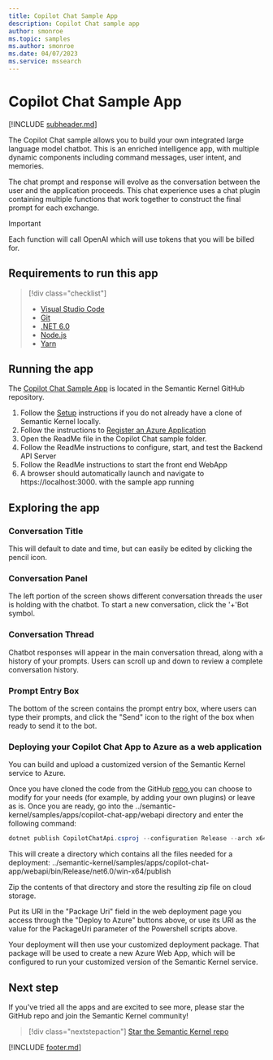 ```yaml
---
title: Copilot Chat Sample App
description: Copilot Chat sample app
author: smonroe
ms.topic: samples
ms.author: smonroe
ms.date: 04/07/2023
ms.service: mssearch
---
```

# Copilot Chat Sample App

[!INCLUDE [subheader.md](../includes/pat_medium.md)]

The Copilot Chat sample allows you to build your own integrated large language model chatbot.  This is an enriched intelligence app, with multiple dynamic components including command messages, user intent, and memories.  

The chat prompt and response will evolve as the conversation between the user and the application proceeds.  This chat experience uses a chat plugin containing multiple functions that work together to construct the final prompt for each exchange.


> [!IMPORTANT]
> Each function will call OpenAI which will use tokens that you will be billed for. 


## Requirements to run this app

> [!div class="checklist"]
> * [Visual Studio Code](https://code.visualstudio.com/Download)
> * [Git](https://git-scm.com/book/en/v2/Getting-Started-Installing-Git)
> * [.NET 6.0](https://dotnet.microsoft.com/en-us/download/dotnet/6.0)
> * [Node.js](https://nodejs.org/en/download)
> * [Yarn](https://classic.yarnpkg.com/lang/en/docs/install)

## Running the app
The [Copilot Chat Sample App](https://aka.ms/sk/repo/samples-and-solutions/copilot-chat-app) is located in the Semantic Kernel GitHub repository.

1) Follow the [Setup](/semantic-kernel/get-started) instructions if you do not already have a clone of Semantic Kernel locally.
2) Follow the instructions to [Register an Azure Application](/azure/active-directory/develop/quickstart-register-app)
3) Open the ReadMe file in the Copilot Chat sample folder.
4) Follow the ReadMe instructions to configure, start, and test the Backend API Server
5) Follow the ReadMe instructions to start the front end WebApp
5) A browser should automatically launch and navigate to https://localhost:3000. with the sample app running

## Exploring the app

### Conversation Title
This will default to date and time, but can easily be edited by clicking the pencil icon.


### Conversation Panel
The left portion of the screen shows different conversation threads the user is holding with the chatbot.  To start a new conversation, click the '+'Bot symbol.

### Conversation Thread
Chatbot responses will appear in the main conversation thread, along with a history of your prompts.   Users can scroll up and down to review a complete conversation history.

### Prompt Entry Box
The bottom of the screen contains the prompt entry box, where users can type their prompts, and click the "Send" icon to the right of the box when ready to send it to the bot.

### Deploying your Copilot Chat App to Azure as a web application 
You can build and upload a customized version of the Semantic Kernel service to Azure.

Once you have cloned the code from the GitHub [repo](https://aka.ms/sk/repo/samples-and-solutions/copilot-chat-app),you can choose to modify for your needs (for example, by adding your own plugins) or leave as is. Once you are ready, go into the ../semantic-kernel/samples/apps/copilot-chat-app/webapi
directory and enter the following command:
```powershell
dotnet publish CopilotChatApi.csproj --configuration Release --arch x64 --os win
```

This will create a directory which contains all the files needed for a deployment:
../semantic-kernel/samples/apps/copilot-chat-app/webapi/bin/Release/net6.0/win-x64/publish

Zip the contents of that directory and store the resulting zip file on cloud storage.

Put its URI in the "Package Uri" field in the web deployment page you access through the "Deploy to Azure" buttons above, or use its URI as the value for the PackageUri parameter of the Powershell scripts above.

Your deployment will then use your customized deployment package. That package will be used to create a new Azure Web App, which will be configured to run your customized version of the Semantic Kernel service.

## Next step

If you've tried all the apps and are excited to see more, please star the GitHub repo and join the Semantic Kernel community!

> [!div class="nextstepaction"]
> [Star the Semantic Kernel repo](https://aka.ms/sk/repo)

[!INCLUDE [footer.md](../includes/footer.md)]
